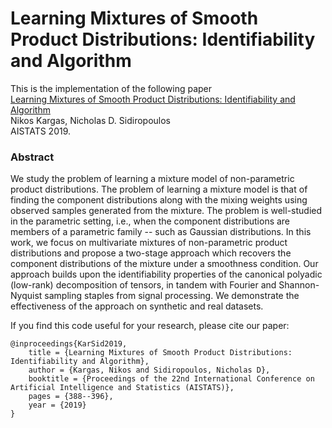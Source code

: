 # Learning Mixtures of Smooth Product Distributions: Identifiability and Algorithm

This is the implementation of the following paper \
[Learning Mixtures of Smooth Product Distributions: Identifiability and Algorithm](https://arxiv.org/abs/1904.01156) \
Nikos Kargas, Nicholas D. Sidiropoulos \
AISTATS 2019.


### Abstract
We study the problem of learning a mixture model of non-parametric product distributions. The problem of learning a mixture model is that of finding the component distributions along with the mixing weights using observed samples generated from the mixture. The problem is well-studied in the parametric setting, i.e., when the component distributions are members of a parametric family -- such as Gaussian distributions. In this work, we focus on multivariate mixtures of non-parametric product distributions and propose a two-stage approach which recovers the component distributions of the mixture under a smoothness condition. Our approach builds upon the identifiability properties of the canonical polyadic (low-rank) decomposition of tensors, in tandem with Fourier and Shannon-Nyquist sampling staples from signal processing. We demonstrate the effectiveness of the approach on synthetic and real datasets.

If you find this code useful for your research, please cite our paper:

```
@inproceedings{KarSid2019,
    title = {Learning Mixtures of Smooth Product Distributions: Identifiability and Algorithm},
    author = {Kargas, Nikos and Sidiropoulos, Nicholas D},
    booktitle = {Proceedings of the 22nd International Conference on Artificial Intelligence and Statistics (AISTATS)},
    pages = {388--396},
    year = {2019}
}
```

